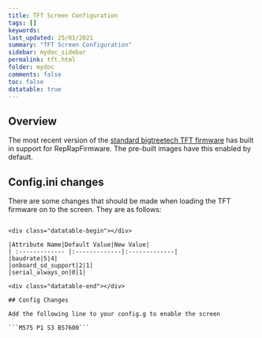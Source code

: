 ```yaml
---
title: TFT Screen Configuration
tags: []
keywords: 
last_updated: 25/01/2021
summary: "TFT Screen Configuration"
sidebar: mydoc_sidebar
permalink: tft.html
folder: mydoc
comments: false
toc: false
datatable: true
---
```


## Overview

The most recent version of the [standard bigtreetech TFT firmware](https://github.com/bigtreetech/BIGTREETECH-TouchScreenFirmware) has built in support for RepRapFirmware. The pre-built images have this enabled by default.

## Config.ini changes

There are some changes that should be made when loading the TFT firmware on to the screen.
They are as follows:
```

<div class="datatable-begin"></div>

|Attribute Name|Default Value|New Value|
| :------------- |:-------------|:-------------|
|baudrate|5|4|
|onboard_sd_support|2|1|
|serial_always_on|0|1|

<div class="datatable-end"></div>

## Config Changes

Add the following line to your config.g to enable the screen

```M575 P1 S3 B57600```